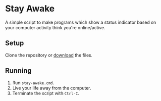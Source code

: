# Stay Awake

A simple script to make programs which show a status indicator based on your computer activity think you're online/active.

## Setup

Clone the repository or [download](https://github.com/mxxk/stay-awake/archive/master.zip) the files.

## Running

1. Run `stay-awake.cmd`.
2. Live your life away from the computer.
3. Terminate the script with `Ctrl-C`.
